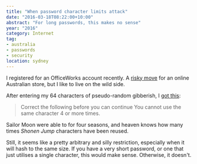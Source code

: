 ```yaml
---
title: "When password character limits attack"
date: "2016-03-18T08:22:00+10:00"
abstract: "For long passwords, this makes no sense"
year: "2016"
category: Internet
tag:
- australia
- passwords
- security
location: sydney
---
```

I registered for an OfficeWorks account recently. A [risky move] for an online Australian store, but I like to live on the wild side.

After entering my 64 characters of pseudo-random gibberish, I [got this]:

> Correct the following before you can continue
> You cannot use the same character 4 or more times.

Sailor Moon were able to for four seasons, and heaven knows how many times *Shonen Jump* characters have been reused.

Still, it seems like a pretty arbitrary and silly restriction, especially when it will hash to the same size. If you have a very short password, or one that just utilises a single character, this would make sense. Otherwise, it doesn't.

[risky move]: http://www.crn.com.au/News/416417,dick-smith-receivers-on-watch-for-selling-customer-database.aspx "Dick Smith receivers on watch for selling customer database"
[got this]: https://rubenerd.com/files/2016/officeworkspassword.png "Screenshot of Officeworks password field error"


